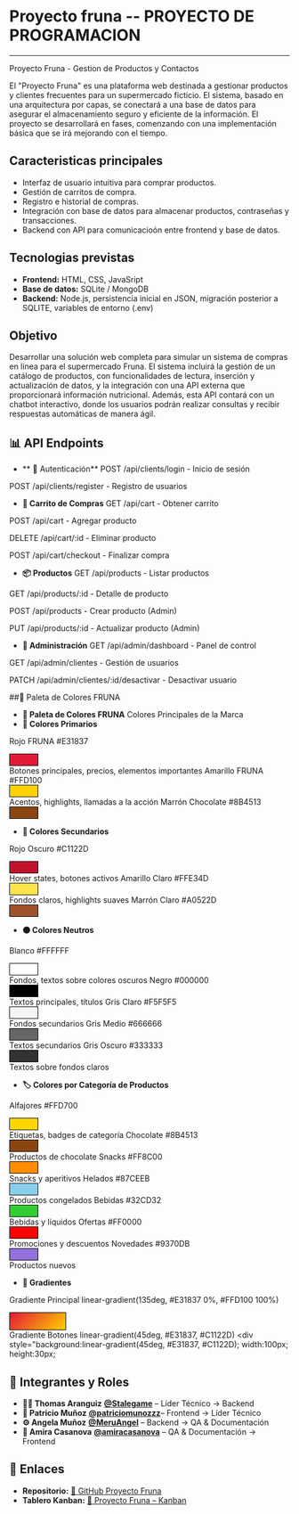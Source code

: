 ﻿# Proyecto fruna -- PROYECTO DE PROGRAMACION
----------------------- 
Proyecto Fruna - Gestion de Productos y Contactos

El "Proyecto Fruna" es una plataforma web destinada a gestionar productos y clientes frecuentes para un supermercado ficticio. El sistema, basado en una arquitectura por capas, se conectará a una base de datos para asegurar el almacenamiento seguro y eficiente de la información. El proyecto se desarrollará en fases, comenzando con una implementación básica que se irá mejorando con el tiempo.

## Caracteristicas principales
- Interfaz de usuario intuitiva para comprar productos.
- Gestión de carritos de compra.
- Registro e historial de compras.
- Integración con base de datos para almacenar productos, contraseñas y transacciones.
- Backend con API para comunicacioón entre frontend y base de datos.
  
## Tecnologias previstas
- **Frontend:** HTML, CSS, JavaSript
- **Base de datos:** SQLite / MongoDB
- **Backend:** Node.js, persistencia inicial en JSON, migración posterior a SQLITE, variables de entorno (.env)

## Objetivo
Desarrollar una solución web completa para simular un sistema de compras en línea para el supermercado Fruna. El sistema incluirá la gestión de un catálogo de productos, con funcionalidades de lectura, inserción y actualización de datos, y la integración con una API externa que proporcionará información nutricional. Además, esta API contará con un chatbot interactivo, donde los usuarios podrán realizar consultas y recibir respuestas automáticas de manera ágil.

## 📊 API Endpoints
- ** 🔐 Autenticación**
POST /api/clients/login - Inicio de sesión

POST /api/clients/register - Registro de usuarios

- **🛒 Carrito de Compras**
GET /api/cart - Obtener carrito

POST /api/cart - Agregar producto

DELETE /api/cart/:id - Eliminar producto

POST /api/cart/checkout - Finalizar compra

- **📦 Productos**
GET /api/products - Listar productos

GET /api/products/:id - Detalle de producto

POST /api/products - Crear producto (Admin)

PUT /api/products/:id - Actualizar producto (Admin)

- **👥 Administración**
GET /api/admin/dashboard - Panel de control

GET /api/admin/clientes - Gestión de usuarios

PATCH /api/admin/clientes/:id/desactivar - Desactivar usuario

##🎨 Paleta de Colores FRUNA

- **🎨 Paleta de Colores FRUNA**
Colores Principales de la Marca
- **🎯 Colores Primarios**

Rojo FRUNA	#E31837	<div style="background:#E31837; width:50px; height:20px; border:1px solid #000"></div>	Botones principales, precios, elementos importantes
Amarillo FRUNA	#FFD100	<div style="background:#FFD100; width:50px; height:20px; border:1px solid #000"></div>	Acentos, highlights, llamadas a la acción
Marrón Chocolate	#8B4513	<div style="background:#8B4513; width:50px; height:20px; border:1px solid #000"></div>

- **🔄 Colores Secundarios**

Rojo Oscuro	#C1122D	<div style="background:#C1122D; width:50px; height:20px; border:1px solid #000"></div>	Hover states, botones activos
Amarillo Claro	#FFE34D	<div style="background:#FFE34D; width:50px; height:20px; border:1px solid #000"></div>	Fondos claros, highlights suaves
Marrón Claro	#A0522D	<div style="background:#A0522D; width:50px; height:20px; border:1px solid #000"></div>

- **⚫️ Colores Neutros**

Blanco	#FFFFFF	<div style="background:#FFFFFF; width:50px; height:20px; border:1px solid #000"></div>	Fondos, textos sobre colores oscuros
Negro	#000000	<div style="background:#000000; width:50px; height:20px; border:1px solid #000"></div>	Textos principales, títulos
Gris Claro	#F5F5F5	<div style="background:#F5F5F5; width:50px; height:20px; border:1px solid #000"></div>	Fondos secundarios
Gris Medio	#666666	<div style="background:#666666; width:50px; height:20px; border:1px solid #000"></div>	Textos secundarios
Gris Oscuro	#333333	<div style="background:#333333; width:50px; height:20px; border:1px solid #000"></div>	Textos sobre fondos claros

- **🏷️ Colores por Categoría de Productos**

Alfajores	#FFD700	<div style="background:#FFD700; width:50px; height:20px; border:1px solid #000"></div>	Etiquetas, badges de categoría
Chocolate	#8B4513	<div style="background:#8B4513; width:50px; height:20px; border:1px solid #000"></div>	Productos de chocolate
Snacks	#FF8C00	<div style="background:#FF8C00; width:50px; height:20px; border:1px solid #000"></div>	Snacks y aperitivos
Helados	#87CEEB	<div style="background:#87CEEB; width:50px; height:20px; border:1px solid #000"></div>	Productos congelados
Bebidas	#32CD32	<div style="background:#32CD32; width:50px; height:20px; border:1px solid #000"></div>	Bebidas y líquidos
Ofertas	#FF0000	<div style="background:#FF0000; width:50px; height:20px; border:1px solid #000"></div>	Promociones y descuentos
Novedades	#9370DB	<div style="background:#9370DB; width:50px; height:20px; border:1px solid #000"></div>	Productos nuevos

- **🌈 Gradientes**

Gradiente Principal	linear-gradient(135deg, #E31837 0%, #FFD100 100%)	<div style="background:linear-gradient(135deg, #E31837 0%, #FFD100 100%); width:100px; height:30px; border:1px solid #000"></div>
Gradiente Botones	linear-gradient(45deg, #E31837, #C1122D)	<div style="background:linear-gradient(45deg, #E31837, #C1122D); width:100px; height:30px;

## 👥 Integrantes y Roles
- **🧑‍💻 Thomas Aranguiz** **[@Stalegame](https://github.com/Stalegame)** – Líder Técnico -> Backend
- **🎨 Patricio Muñoz** **[@patriciomunozzz](https://github.com/patriciomunozzz)**– Frontend  -> Líder Técnico
- **⚙️ Angela Muñoz** **[@MeruAngel](https://github.com/MeruAngel)** – Backend  -> QA & Documentación 
- **📝 Amira Casanova** **[@amiracasanova](https://github.com/amiracasanova)** – QA & Documentación -> Frontend
  
## 📌 Enlaces
- **Repositorio:** [🔗 GitHub Proyecto Fruna](https://github.com/Stalegame/PROYECTO-DE-PROGRAMACION)
- **Tablero Kanban:** [🔗 Proyecto Fruna – Kanban](https://trello.com/invite/b/689ccd69233da4f45016f66b/ATTI3a846a1aa484032cb15c2812a627865b229B87B7/proyecto-fruna)



